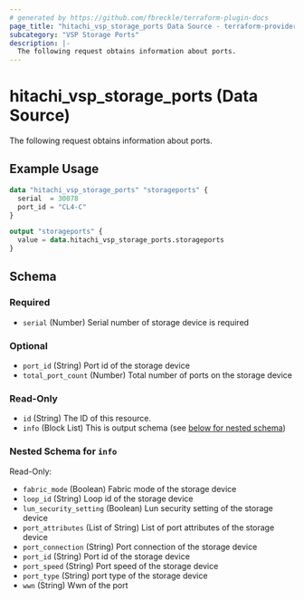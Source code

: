 ```yaml
---
# generated by https://github.com/fbreckle/terraform-plugin-docs
page_title: "hitachi_vsp_storage_ports Data Source - terraform-provider-hitachi"
subcategory: "VSP Storage Ports"
description: |-
  The following request obtains information about ports.
---
```


# hitachi_vsp_storage_ports (Data Source)

The following request obtains information about ports.

## Example Usage

```terraform
data "hitachi_vsp_storage_ports" "storageports" {
  serial  = 30078
  port_id = "CL4-C"
}

output "storageports" {
  value = data.hitachi_vsp_storage_ports.storageports
}
```

<!-- schema generated by tfplugindocs -->
## Schema

### Required

- `serial` (Number) Serial number of storage device is required

### Optional

- `port_id` (String) Port id of the storage device
- `total_port_count` (Number) Total number of ports on the storage device

### Read-Only

- `id` (String) The ID of this resource.
- `info` (Block List) This is output schema (see [below for nested schema](#nestedblock--info))

<a id="nestedblock--info"></a>
### Nested Schema for `info`

Read-Only:

- `fabric_mode` (Boolean) Fabric mode of the storage device
- `loop_id` (String) Loop id of the storage device
- `lun_security_setting` (Boolean) Lun security setting of the storage device
- `port_attributes` (List of String) List of port attributes of the storage device
- `port_connection` (String) Port connection of the storage device
- `port_id` (String) Port id of the storage device
- `port_speed` (String) Port speed of the storage device
- `port_type` (String) port type of the storage device
- `wwn` (String) Wwn of the port


